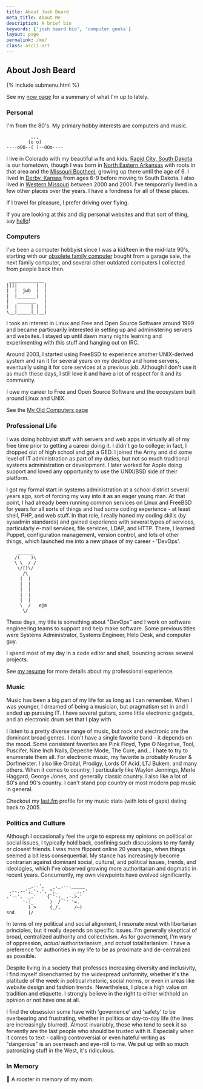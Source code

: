```yaml
---
title: About Josh Beard
meta_title: About Me
description: A brief bio
keywords: ['josh beard bio', 'computer geeks']
layout: page
permalink: /me/
class: ascii-art
---
```

## About Josh Beard

{% include submenu.html %}

See my [now page](/now) for a summary of what I'm up to lately.

### Personal

I'm from the 80's. My primary hobby interests are computers and music.

```ascii-art
         ,,,
        (o o)
----oOO--( )--OOo----
```

I live in Colorado with my beautiful wife and kids.
[Rapid City, South Dakota](https://en.wikipedia.org/wiki/Rapid_City,_South_Dakota)
is our hometown, though I was born in
[North Eastern Arkansas](https://en.wikipedia.org/wiki/Arkansas_Delta)
with roots in that area and the
[Missouri Bootheel](https://en.wikipedia.org/wiki/Missouri_Bootheel),
growing up there until the age of 6. I lived in
[Derby, Kansas](https://en.wikipedia.org/wiki/Derby,_Kansas)
from ages 6-9 before moving to South Dakota. I also lived in [Western Missouri](https://en.wikipedia.org/wiki/Whiteman_Air_Force_Base)
between 2000 and 2001. I've temporarily lived in a few other places over the
years. I have a fondness for all of these places.

If I travel for pleasure, I prefer driving over flying.

If you are looking at this and dig personal websites and that sort of thing,
say [hello](mailto:hello@joshbeard.me)!

### Computers

I've been a computer hobbyist since I was a kid/teen in the mid-late 90's,
starting with our [obsolete family computer](https://en.wikipedia.org/wiki/Commodore_PC_compatible_systems)
bought from a garage sale, the next family computer, and several other outdated
computers I collected from people back then.


```ascii-art-left
 _____________
|[]|       |  |
|  |  jwb  |  |
|  |_______|  |
|   _______   |
|  |     | |  |
\__|_____|_|__|
```

I took an interest in Linux and Free and Open Source Software around 1999 and
became particuarily interested in setting up and administering servers and
websites. I stayed up until dawn many nights learning and experimenting with
this stuff and hanging out on IRC.

Around 2003, I started using FreeBSD to experience another UNIX-derived system
and ran it for several years on my desktop and home servers, eventually using
it for core services at a previous job. Although I don't use it as much these
days, I still love it and have a lot of respect for it and its community.

I owe my career to Free and Open Source Software and the ecosystem built around
Linux and UNIX.

See the [My Old Computers page](/old-computers.html)

### Professional Life

I was doing hobbyist stuff with servers and web apps in virtually all of my free
time prior to getting a career doing it. I didn't go to college; in fact, I
dropped out of high school and got a GED. I joined the Army and did some level
of IT administration as part of my duties, but not so much traditional systems
administration or development. I later worked for Apple doing support and loved
any opportunity to use the UNIX/BSD side of their platform.

I got my formal start in systems administration at a school district several
years ago, sort of forcing my way into it as an eager young man. At that point,
I had already been running common services on Linux and FreeBSD for years for
all sorts of things and had some coding experience - at least shell, PHP, and
web stuff. In that role, I really honed my coding skills (by sysadmin standards)
and gained experience with several types of services, particularly
e-mail services, file services, LDAP, and HTTP. There, I learned Puppet,
configuration management, version control, and lots of other things, which
launched me into a new phase of my
career - 'DevOps'.

```ascii-art-right
    ______
   /(    )\
   \ \  / /
    \/[]\/
      /\
     |  |
     |  |
     |  |
     |  |
     |  |
     \  /   ejm
      \/
```

These days, my title is something about "DevOps" and I work on software
engineering teams to support and help make software. Some previous titles were
Systems Administrator, Systems Engineer, Help Desk, and computer guy.

I spend most of my day in a code editor and shell, bouncing across several
projects.

See [my resume](/resume) for more details about my professional experience.

### Music

Music has been a big part of my life for as long as I can remember. When I was
younger, I dreamed of being a musician, but pragmatism set in and I ended up
pursuing IT. I have several guitars, some little electronic gadgets, and an
electronic drum set that I play with.

I listen to a pretty diverse range of music, but rock and electronic are
the dominant broad genres. I don't have a single favorite band - it depends on
the mood. Some consistent favorites are Pink Floyd, Type O Negative, Tool,
Puscifer, Nine Inch Nails, Depeche Mode, The Cure, and... I hate to try to
enumerate them all. For electronic music, my favorite is probably Kruder &
Dorfmeister. I also like Orbital, Prodigy, Lords Of Acid, LTJ Bukem, and many
others. When it comes to country, I particularly like Waylon Jennings, Merle
Haggard, George Jones, and generally classic country. I also like a lot of 80's
and 90's country. I can't stand pop country or most modern pop music in
general.

Checkout my [last.fm](https://www.last.fm/user/joshbeard) profile for my music
stats (with lots of gaps) dating back to 2005.

### Politics and Culture

Although I occasionally feel the urge to express my opinions on political or
social issues, I typically hold back, confining such discussions to my family
or closest friends. I was more flippant online 20 years ago, when things
seemed a bit less consequential. My stance has increasingly become contrarian
against dominant social, cultural, and political issues, trends, and
ideologies, which I've observed growing more authoritarian and dogmatic in
recent years. Concurrently, my own viewpoints have evolved significantly.

```ascii-art-left
        _,--',   _._.--._____
 .--.--';_'-.', ";_      _.,-'
.'--'.  _.'    {`'-;_ .-.>.'
      '-:_      )  / `' '=.
        ) >     {_/,     /~)
snd     |/
```

In terms of my political and social alignment, I resonate most with libertarian
principles, but it really depends on specific issues. I'm generally skeptical
of broad, centralized authority and collectivism. As for government, I'm wary
of oppression, _actual_ authoritarianism, and _actual_ totalitarianism. I have
a preference for authorities in my life to be as proximate and de-centralized
as possible.

Despite living in a society that professes increasing diversity and
inclusivity, I find myself disenchanted by the widespread uniformity, whether
it's the platitude of the week in political rhetoric, social norms, or even in
areas like website design and fashion trends. Nevertheless, I place a high
value on tradition and etiquette. I strongly believe in the right to either
withhold an opinion or not have one at all.

I find the obsession some have with 'governence' and 'safety' to be overbearing
and frustrating, whether in politics or day-to-day life (the lines are
increasingly blurred). Almost invariably, those who tend to seek it so
fervently are the last people who should be trusted with it. Especially when it
comes to text - calling controversial or even hateful writing as "dangerous" is
an overreach and eye-roll to me. We put up with so much patronizing stuff in
the West, it's ridiculous.

### In Memory

🐓 A rooster in memory of my mom.
